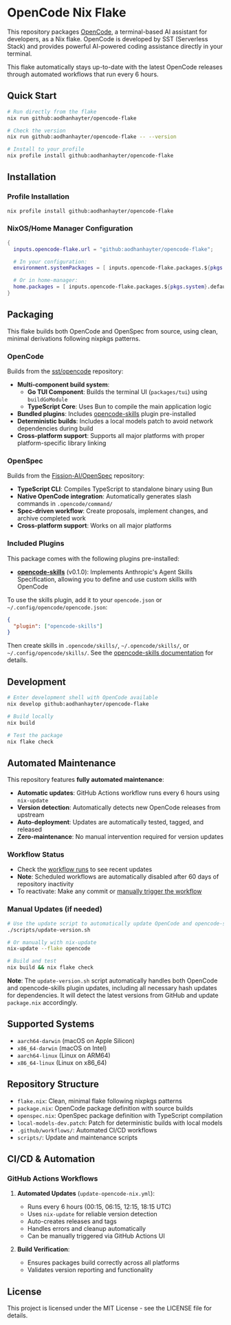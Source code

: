# OpenCode Nix Flake

This repository packages [OpenCode](https://github.com/sst/opencode), a terminal-based AI assistant for developers, as a Nix flake. OpenCode is developed by SST (Serverless Stack) and provides powerful AI-powered coding assistance directly in your terminal.

This flake automatically stays up-to-date with the latest OpenCode releases through automated workflows that run every 6 hours.

## Quick Start

```bash
# Run directly from the flake
nix run github:aodhanhayter/opencode-flake

# Check the version
nix run github:aodhanhayter/opencode-flake -- --version

# Install to your profile
nix profile install github:aodhanhayter/opencode-flake
```

## Installation

### Profile Installation
```bash
nix profile install github:aodhanhayter/opencode-flake
```

### NixOS/Home Manager Configuration
```nix
{
  inputs.opencode-flake.url = "github:aodhanhayter/opencode-flake";

  # In your configuration:
  environment.systemPackages = [ inputs.opencode-flake.packages.${pkgs.system}.default ];

  # Or in home-manager:
  home.packages = [ inputs.opencode-flake.packages.${pkgs.system}.default ];
}
```

## Packaging

This flake builds both OpenCode and OpenSpec from source, using clean, minimal derivations following nixpkgs patterns.

### OpenCode
Builds from the [sst/opencode](https://github.com/sst/opencode) repository:
- **Multi-component build system**:
  - **Go TUI Component**: Builds the terminal UI (`packages/tui`) using `buildGoModule`
  - **TypeScript Core**: Uses Bun to compile the main application logic
- **Bundled plugins**: Includes [opencode-skills](https://github.com/malhashemi/opencode-skills) plugin pre-installed
- **Deterministic builds**: Includes a local models patch to avoid network dependencies during build
- **Cross-platform support**: Supports all major platforms with proper platform-specific library linking

### OpenSpec
Builds from the [Fission-AI/OpenSpec](https://github.com/Fission-AI/OpenSpec) repository:
- **TypeScript CLI**: Compiles TypeScript to standalone binary using Bun
- **Native OpenCode integration**: Automatically generates slash commands in `.opencode/command/`
- **Spec-driven workflow**: Create proposals, implement changes, and archive completed work
- **Cross-platform support**: Works on all major platforms

### Included Plugins

This package comes with the following plugins pre-installed:

- **[opencode-skills](https://github.com/malhashemi/opencode-skills)** (v0.1.0): Implements Anthropic's Agent Skills Specification, allowing you to define and use custom skills with OpenCode

To use the skills plugin, add it to your `opencode.json` or `~/.config/opencode/opencode.json`:

```json
{
  "plugin": ["opencode-skills"]
}
```

Then create skills in `.opencode/skills/`, `~/.opencode/skills/`, or `~/.config/opencode/skills/`. See the [opencode-skills documentation](https://github.com/malhashemi/opencode-skills#readme) for details.

## Development

```bash
# Enter development shell with OpenCode available
nix develop github:aodhanhayter/opencode-flake

# Build locally
nix build

# Test the package
nix flake check
```

## Automated Maintenance

This repository features **fully automated maintenance**:

- **Automatic updates**: GitHub Actions workflow runs every 6 hours using `nix-update`
- **Version detection**: Automatically detects new OpenCode releases from upstream
- **Auto-deployment**: Updates are automatically tested, tagged, and released
- **Zero-maintenance**: No manual intervention required for version updates

### Workflow Status

- Check the [workflow runs](https://github.com/AodhanHayter/opencode-flake/actions/workflows/update-opencode-nix.yml) to see recent updates
- **Note**: Scheduled workflows are automatically disabled after 60 days of repository inactivity
- To reactivate: Make any commit or [manually trigger the workflow](https://github.com/AodhanHayter/opencode-flake/actions/workflows/update-opencode-nix.yml)

### Manual Updates (if needed)

```bash
# Use the update script to automatically update OpenCode and opencode-skills
./scripts/update-version.sh

# Or manually with nix-update
nix-update --flake opencode

# Build and test
nix build && nix flake check
```

**Note**: The `update-version.sh` script automatically handles both OpenCode and opencode-skills plugin updates, including all necessary hash updates for dependencies. It will detect the latest versions from GitHub and update `package.nix` accordingly.

## Supported Systems

- `aarch64-darwin` (macOS on Apple Silicon)
- `x86_64-darwin` (macOS on Intel)
- `aarch64-linux` (Linux on ARM64)
- `x86_64-linux` (Linux on x86_64)

## Repository Structure

- `flake.nix`: Clean, minimal flake following nixpkgs patterns
- `package.nix`: OpenCode package definition with source builds
- `openspec.nix`: OpenSpec package definition with TypeScript compilation
- `local-models-dev.patch`: Patch for deterministic builds with local models
- `.github/workflows/`: Automated CI/CD workflows
- `scripts/`: Update and maintenance scripts

## CI/CD & Automation

### GitHub Actions Workflows

1. **Automated Updates** (`update-opencode-nix.yml`):
   - Runs every 6 hours (00:15, 06:15, 12:15, 18:15 UTC)
   - Uses `nix-update` for reliable version detection
   - Auto-creates releases and tags
   - Handles errors and cleanup automatically
   - Can be manually triggered via GitHub Actions UI

2. **Build Verification**:
   - Ensures packages build correctly across all platforms
   - Validates version reporting and functionality

## License

This project is licensed under the MIT License - see the LICENSE file for details.
